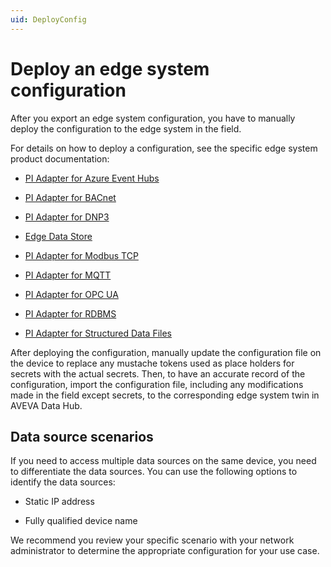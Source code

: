 ```yaml
---
uid: DeployConfig
---
```


# Deploy an edge system configuration

After you export an edge system configuration, you have to manually deploy the configuration to the edge system in the field.

For details on how to deploy a configuration, see the specific edge system product documentation: 

 - [PI Adapter for Azure Event Hubs](https://docs.osisoft.com/bundle/pi-adapter-azure-event-hubs/page/configuration/configuration.html)
 
 - [PI Adapter for BACnet](https://docs.osisoft.com/bundle/pi-adapter-bacnet/page/configuration/configuration.html) 

 - [PI Adapter for DNP3](https://docs.osisoft.com/bundle/pi-adapter-dnp3/page/configuration/configuration.html)

 - [Edge Data Store](https://docs.osisoft.com/bundle/edge-data-store/page/configuration/configuration.html)

 - [PI Adapter for Modbus TCP](https://docs.osisoft.com/bundle/pi-adapter-modbus/page/configuration/configuration.html)
 
 - [PI Adapter for MQTT](https://docs.osisoft.com/bundle/pi-adapter-mqtt/page/configuration/configuration.html)

 - [PI Adapter for OPC UA](https://docs.osisoft.com/bundle/pi-adapter-opc-ua/page/configuration/configuration.html)

 - [PI Adapter for RDBMS](https://docs.osisoft.com/bundle/pi-adapter-rdbms/page/configuration/configuration.html)

 - [PI Adapter for Structured Data Files](https://docs.osisoft.com/bundle/pi-adapter-structured-data-files/page/configuration/configuration.html)

After deploying the configuration, manually update the configuration file on the device to replace any mustache tokens used as place holders for secrets with the actual secrets. Then, to have an accurate record of the configuration, import the configuration file, including any modifications made in the field except secrets, to the corresponding edge system twin in AVEVA Data Hub.

## Data source scenarios

If you need to access multiple data sources on the same device, you need to differentiate the data sources. You can use the following options to identify the data sources:

 - Static IP address

 - Fully qualified device name

We recommend you review your specific scenario with your network administrator to determine the appropriate configuration for your use case.
